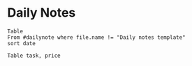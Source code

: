 # Daily Notes
```dataview
Table
From #dailynote where file.name != "Daily notes template"
sort date
```

```dataview
Table task, price
```
